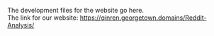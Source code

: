 The development files for the website go here.
<br> The link for our website: https://qinren.georgetown.domains/Reddit-Analysis/
